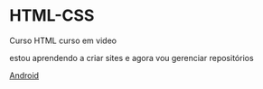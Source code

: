 # HTML-CSS
 Curso HTML curso em video

estou aprendendo a criar sites e agora vou gerenciar repositórios

<a href="https://samuelfreitas15.github.io/HTML-CSS/Desafios/D10/andoid.html"> Android </a>